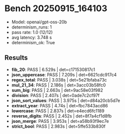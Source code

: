 # Bench 20250915_164103
- Model: openai/gpt-oss-20b
- determinism_runs: 1
- pass rate: 1.0 (12/12)
- avg latency: 3.748 s
- determinism_ok: True

## Results
- **fib_20**: PASS | 6.529s | det=c171530817c1
- **json_uppercase**: PASS | 7.209s | det=6621cdc917c4
- **regex_total**: PASS | 3.038s | det=5e21bfaba73c
- **mul_21_34**: PASS | 2.186s | det=3acc03b58fc0
- **sum_big**: PASS | 2.663s | det=9ac58e03f982
- **division**: PASS | 2.407s | det=0ade7c2cf97f
- **json_sort_values**: PASS | 3.975s | det=d84a20cb5d7e
- **extract_year**: PASS | 4.74s | det=fbc7843acd86
- **lowercase**: PASS | 2.837s | det=e4ecd6fc1189
- **reverse_digits**: PASS | 2.452s | det=8f7a4cf1d8fb
- **json_merge**: PASS | 3.953s | det=a58b93f9ec7e
- **strict_bool**: PASS | 2.983s | det=5ffe533b830f